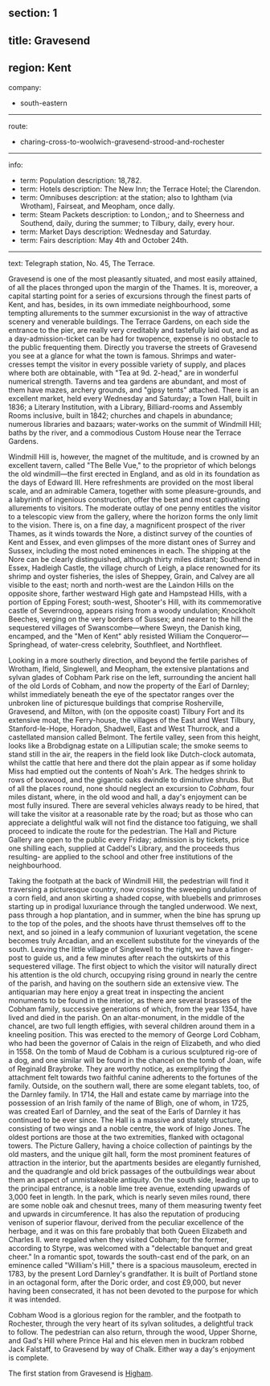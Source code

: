 section: 1
----
title: Gravesend
----
region: Kent
----
company:
- south-eastern
----
route:
- charing-cross-to-woolwich-gravesend-strood-and-rochester
----
info:
- term: Population
  description: 18,782.
- term: Hotels
  description: The New Inn; the Terrace Hotel; the Clarendon.
- term: Omnibuses
  description: at the station; also to Ightham (via Wrotham), Fairseat, and Meopham, once dally.
- term: Steam Packets
  description: to London,; and to Sheerness and Southend, daily, during the summer; to Tilbury, daily, every hour.
- term: Market Days
  description: Wednesday and Saturday.
- term: Fairs
  description: May 4th and October 24th.
----
text: Telegraph station, No. 45, The Terrace.

Gravesend is one of the most pleasantly situated, and most easily attained, of all the places thronged upon the margin of the Thames. It is, moreover, a capital starting point for a series of excursions through the finest parts of Kent, and has, besides, in its own immediate neighbourhood, some tempting allurements to the summer excursionist in the way of attractive scenery and venerable buildings. The Terrace Gardens, on each side the entrance to the pier, are really very creditably and tastefully laid out, and as a day-admission-ticket can be had for twopence, expense is no obstacle to the public frequenting them. Directly you traverse the streets of Gravesend you see at a glance for what the town is famous. Shrimps and water-cresses tempt the visitor in every possible variety of supply, and places where both are obtainable, with "Tea at 9d. 2-head," are in wonderful numerical strength. Taverns and tea gardens are abundant, and most of them have mazes, archery grounds, and "gipsy tents" attached. There is an excellent market, held every Wednesday and Saturday; a Town Hall, built in 1836; a Literary Institution, with a Library, Billiard-rooms and Assembly Rooms inclusive, built in 1842; churches and chapels in abundance; numerous libraries and bazaars; water-works on the summit of Windmill Hill; baths by the river, and a commodious Custom House near the Terrace Gardens.

Windmill Hill is, however, the magnet of the multitude, and is crowned by an excellent tavern, called "The Belle Vue," to the proprietor of which belongs the old windmill—the first erected in England, and as old in its foundation as the days of Edward III. Here refreshments are provided on the most liberal scale, and an admirable Camera, together with some pleasure-grounds, and a labyrinth of ingenious construction, offer the best and most captivating allurements to visitors. The moderate outlay of one penny entitles the visitor to a telescopic view from the gallery, where the horizon forms the only limit to the vision. There is, on a fine day, a magnificent prospect of the river Thames, as it winds towards the Nore, a distinct survey of the counties of Kent and Essex, and even glimpses of the more distant ones of Surrey and Sussex, including the most noted eminences in each. The shipping at the Nore can be clearly distinguished, although thirty miles distant; Southend in Essex, Hadleigh Castle, the village church of Leigh, a place renowned for its shrimp and oyster fisheries, the isles of Sheppey, Grain, and Calvey are all visible to the east; north and north-west are the Laindon Hills on the opposite shore, farther westward High gate and Hampstead Hills, with a portion of Epping Forest; south-west, Shooter's Hill, with its commemorative castle of Severndroog, appears rising from a woody undulation; Knockholt Beeches, verging on the very borders of Sussex; and nearer to the hill the sequestered villages of Swanscombe—where Sweyn, the Danish king, encamped, and the "Men of Kent" ably resisted William the Conqueror—Springhead, of water-cress celebrity, Southfleet, and Northfleet.

Looking in a more southerly direction, and beyond the fertile parishes of Wrotham, Ifield, Singlewell, and Meopham, the extensive plantations and sylvan glades of Cobham Park rise on the left, surrounding the ancient hall of the old Lords of Cobham, and now the property of the Earl of Darnley; whilst immediately beneath the eye of the spectator ranges over the unbroken line of picturesque buildings that comprise Rosherville, Gravesend, and Milton, with (on the opposite coast) Tilbury Fort and its extensive moat, the Ferry-house, the villages of the East and West Tilbury, Stanford-le-Hope, Horadon, Shadwell, East and West Thurrock, and a castellated mansion called Belmont. The fertile valley, seen from this height, looks like a Brobdignag estate on a Lilliputian scale; the smoke seems to stand still in the air, the reapers in the field look like Dutch-clock automata, whilst the cattle that here and there dot the plain appear as if some holiday Miss had emptied out the contents of Noah's Ark. The hedges shrink to rows of boxwood, and the gigantic oaks dwindle to diminutive shrubs. But of all the places round, none should neglect an excursion to *Cobham*, four miles distant, where, in the old wood and hall, a day's enjoyment can be most fully insured. There are several vehicles always ready to be hired, that will take the visitor at a reasonable rate by the road; but as those who can appreciate a delightful walk will not find the distance too fatiguing, we shall proceed to indicate the route for the pedestrian. The Hall and Picture Gallery are open to the public every Friday; admission is by tickets, price one shilling each, supplied at Caddel's Library, and the proceeds thus resulting- are applied to the school and other free institutions of the neighbourhood.

Taking the footpath at the back of Windmill Hill, the pedestrian will find it traversing a picturesque country, now crossing the sweeping undulation of a corn field, and anon skirting a shaded copse, with bluebells and primroses starting up in prodigal luxuriance through the tangled underwood. We next, pass through a hop plantation, and in summer, when the bine has sprung up to the top of the poles, and the shoots have thrust themselves off to the next, and so joined in a leafy communion of luxuriant vegetation, the scene becomes truly Arcadian, and an excellent substitute for the vineyards of the south. Leaving the little village of Singlewell to the right, we have a finger-post to guide us, and a few minutes after reach the outskirts of this sequestered village. The first object to which the visitor will naturally direct his attention is the old church, occupying rising ground in nearly the centre of the parish, and having on the southern side an extensive view. The antiquarian may here enjoy a great treat in inspecting the ancient monuments to be found in the interior, as there are several brasses of the Cobham family, successive generations of which, from the year 1354, have lived and died in the parish. On an altar-monument, in the middle of the chancel, are two full length effigies, with several children around them in a kneeling position. This was erected to the memory of George Lord Cobham, who had been the governor of Calais in the reign of Elizabeth, and who died in 1558. On the tomb of Maud de Cobham is a curious sculptured rig-ore of a dog, and one similar will be found in the chancel on the tomb of Joan, wife of Reginald Braybroke. They are worthy notice, as exemplifying the attachment felt towards two faithful canine adherents to the fortunes of the family. Outside, on the southern wall, there are some elegant tablets, too, of the Darnley family. In 1714, the Hall and estate came by marriage into the possession of an Irish family of the name of Bligh, one of whom, in 1725, was created Earl of Darnley, and the seat of the Earls of Darnley it has continued to be ever since. The Hall is a massive and stately structure, consisting of two wings and a noble centre, the work of Inigo Jones. The oldest portions are those at the two extremities, flanked with octagonal towers. The Picture Gallery, having a choice collection of paintings by the old masters, and the unique gilt hall, form the most prominent features of attraction in the interior, but the apartments besides are elegantly furnished, and the quadrangle and old brick passages of the outbuildings wear about them an aspect of unmistakeable antiquity. On the south side, leading up to the principal entrance, is a noble lime tree avenue, extending upwards of 3,000 feet in length. In the park, which is nearly seven miles round, there are some noble oak and chesnut trees, many of them measuring twenty feet and upwards in circumference. It has also the reputation of producing venison of superior flavour, derived from the peculiar excellence of the herbage, and it was on this fare probably that both Queen Elizabeth and Charles II. were regaled when they visited Cobham; for the former, according to Styrpe, was welcomed with a "delectable banquet and great cheer." In a romantic spot, towards the south-cast end of the park, on an eminence called "William's Hill," there is a spacious mausoleum, erected in 1783, by the present Lord Darnley's grandfather. It is built of Portland stone in an octagonal form, after the Doric order, and cost £9,000, but never having been consecrated, it has not been devoted to the purpose for which it was intended.

Cobham Wood is a glorious region for the rambler, and the footpath to Rochester, through the very heart of its sylvan solitudes, a delightful track to follow. The pedestrian can also return, through the wood, Upper Shorne, and Gad's Hill where Prince Hal and his eleven men in buckram robbed Jack Falstaff, to Gravesend by way of Chalk. Either way a day's enjoyment is complete.

The first station from Gravesend is [Higham](/stations/higham).
